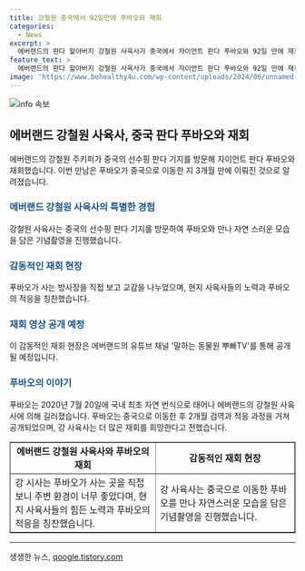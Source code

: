 ```yaml
---
title: 강철원 중국에서 92일만에 푸바오와 재회
categories:
  - News
excerpt: >
  에버랜드의 판다 할아버지 강철원 사육사가 중국에서 자이언트 판다 푸바오와 92일 만에 재회했다. 지난 4월 중국으로 떠난 푸바오는 2개월만에 야외 방사장에서 공개됐다. 강 사육사는 푸바오가 잘 적응한 것을 확인하고, 현지 사육사들의 노력에 감동을 토로했다. 에버랜드는 강 사육사와 푸바오의 재회 모습을 유튜브 채널을 통해 공개할 예정이다.
feature_text: >
  에버랜드의 판다 할아버지 강철원 사육사가 중국에서 자이언트 판다 푸바오와 92일 만에 재회했다. 지난 4월 중국으로 떠난 푸바오는 2개월만에 야외 방사장에서 공개됐다. 강 사육사는 푸바오가 잘 적응한 것을 확인하고, 현지 사육사들의 노력에 감동을 토로했다. 에버랜드는 강 사육사와 푸바오의 재회 모습을 유튜브 채널을 통해 공개할 예정이다.
image: 'https://www.behealthy4u.com/wp-content/uploads/2024/06/unnamed-file.png'
---
```


<p><img src="https://www.behealthy4u.com/wp-content/uploads/2024/06/unnamed-file.png" alt="info 속보" /></p>

<h2 data-ke-size="size26">에버랜드 강철원 사육사, 중국 판다 푸바오와 재회</h2>

<p data-ke-size="size16">에버랜드의 강철원 주키퍼가 중국의 선수핑 판다 기지를 방문해 자이언트 판다 푸바오와 재회했습니다. 이번 만남은 푸바오가 중국으로 이동한 지 3개월 만에 이뤄진 것으로 알려졌습니다.</p>

<h3><b><span style="color: #1a5490;">에버랜드 강철원 사육사의 특별한 경험</span></b></h3>

<p data-ke-size="size16">강철원 사육사는 중국의 선수핑 판다 기지를 방문하여 푸바오와 만나 자연 스러운 모습을 담은 기념촬영을 진행했습니다.</p>

<h3><b><span style="color: #1a5490;">감동적인 재회 현장</span></b></h3>

<p data-ke-size="size16">푸바오가 사는 방사장을 직접 보고 교감을 나누었으며, 현지 사육사들의 노력과 푸바오의 적응을 칭찬했습니다.</p>

<h3><b><span style="color: #1a5490;">재회 영상 공개 예정</span></b></h3>

<p data-ke-size="size16">이 감동적인 재회 현장은 에버랜드의 유튜브 채널 '말하는 동물원 뿌빠TV'를 통해 공개될 예정입니다.</p>

<h3><b><span style="color: #1a5490;">푸바오의 이야기</span></b></h3>

<p data-ke-size="size16">푸바오는 2020년 7월 20일에 국내 최초 자연 번식으로 태어나 에버랜드의 강철원 사육사에 의해 길러졌습니다. 푸바오는 중국으로 이동한 후 2개월 검역과 적응 과정을 거쳐 공개되었으며, 강 사육사는 더 많은 재회를 희망한다고 전했습니다.</p>

<table style="width: 100%;" border="1">
<tbody>
<tr>
<td style="text-align: center; height: 17px;"><b>에버랜드 강철원 사육사와 푸바오의 재회</b></td>
<td style="text-align: center; width: 49%; height: 17px;"><b>감동적인 재회 현장</b></td>
</tr>
<tr>
<td style="text-align: left;">강 시사는 푸바오가 사는 곳을 직접 보니 주변 환경이 너무 좋았다며, 현지 사육사들의 힘든 노력과 푸바오의 적응을 칭찬했습니다.</td>
<td style="text-align: left;">강 사육사는 중국으로 이동한 푸바오를 만나 자연스러운 모습을 담은 기념촬영을 진행했습니다.</td>
</tr>
</tbody>
</table>

<hr>
생생한 뉴스, <a href="https://qoogle.tistory.com" rel="dofollow">qoogle.tistory.com</a>


